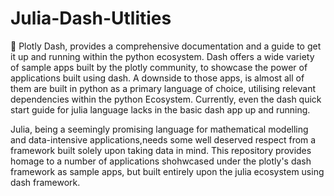 # Julia-Dash-Utlities

🔴 Plotly Dash, provides a comprehensive documentation and a guide to get it up and running within the python ecosystem. Dash offers a wide variety of sample apps built by the       plotly community, to showcase the power of applications built using dash. A downside to those apps, is almost all of them are built in python as a primary language of choice,     utilising relevant dependencies within the python Ecosystem.  Currently, even the dash quick start guide for julia language lacks in the basic dash app up and running.

Julia, being a seemingly promising language for mathematical modelling and data-intensive applications,needs some well deserved respect from a framework built solely upon taking data in mind. This repository provides homage to a number of applications shohwcased under the plotly's dash framework as sample apps, but built entirely upon the julia ecosystem using dash framework.
